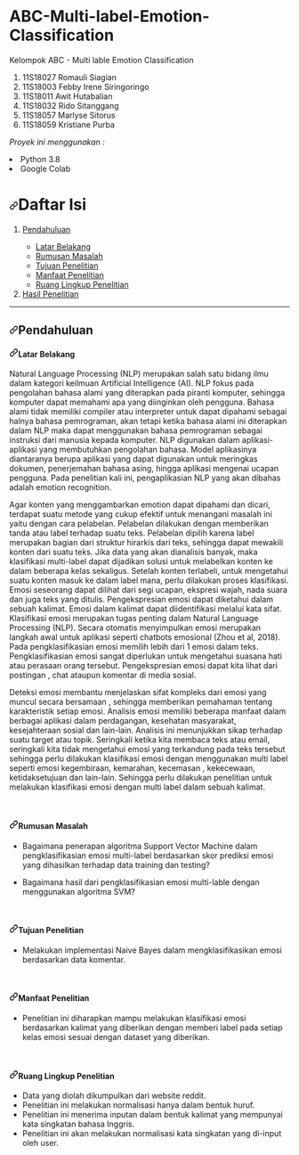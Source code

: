 # ABC-Multi-label-Emotion-Classification
<p dir="auto"> Kelompok ABC - Multi lable Emotion Classification </p>
<ol dir="auto">
  <li>11S18027 Romauli Siagian</li>
  <li>11S18003 Febby Irene Siringoringo</li>
  <li>11S18011 Awit Hutabalian</li>
  <li>11S18032 Rido Sitanggang</li>
  <li>11S18057 Marlyse Sitorus</li>
  <li>11S18059 Kristiane Purba</li>
</ol>

*Proyek ini menggunakan :*
<li> Python 3.8
<li> Google Colab

  <h1 dir="auto"><a id="user-content-daftar-isi" class="anchor" aria-hidden="true" href="#daftar-isi"><svg class="octicon octicon-link" viewBox="0 0 16 16" version="1.1" width="16" height="16" aria-hidden="true"><path fill-rule="evenodd" d="M7.775 3.275a.75.75 0 001.06 1.06l1.25-1.25a2 2 0 112.83 2.83l-2.5 2.5a2 2 0 01-2.83 0 .75.75 0 00-1.06 1.06 3.5 3.5 0 004.95 0l2.5-2.5a3.5 3.5 0 00-4.95-4.95l-1.25 1.25zm-4.69 9.64a2 2 0 010-2.83l2.5-2.5a2 2 0 012.83 0 .75.75 0 001.06-1.06 3.5 3.5 0 00-4.95 0l-2.5 2.5a3.5 3.5 0 004.95 4.95l1.25-1.25a.75.75 0 00-1.06-1.06l-1.25 1.25a2 2 0 01-2.83 0z"></path></svg></a>Daftar Isi</h1>
<ol dir="auto">
  <li><a href="#pendahuluan">Pendahuluan</a></li>
  <ul dir="auto">
    <li><a href="#lb">Latar Belakang</a></li>
    <li><a href="#rm">Rumusan Masalah</a></li>
    <li><a href="#tp">Tujuan Penelitian</a></li>
    <li><a href="#mp">Manfaat Penelitian</a></li>
    <li><a href="#rlp">Ruang Lingkup Penelitian</a></li>
  </ul>
  <li><a href="#hp">Hasil Penelitian</a></li>
</ol>
<hr>
<h2 id="user-content-pendahuluan" dir="auto"><a id="user-content-pendahuluan" class="anchor" aria-hidden="true" href="#pendahuluan"><svg class="octicon octicon-link" viewBox="0 0 16 16" version="1.1" width="16" height="16" aria-hidden="true"><path fill-rule="evenodd" d="M7.775 3.275a.75.75 0 001.06 1.06l1.25-1.25a2 2 0 112.83 2.83l-2.5 2.5a2 2 0 01-2.83 0 .75.75 0 00-1.06 1.06 3.5 3.5 0 004.95 0l2.5-2.5a3.5 3.5 0 00-4.95-4.95l-1.25 1.25zm-4.69 9.64a2 2 0 010-2.83l2.5-2.5a2 2 0 012.83 0 .75.75 0 001.06-1.06 3.5 3.5 0 00-4.95 0l-2.5 2.5a3.5 3.5 0 004.95 4.95l1.25-1.25a.75.75 0 00-1.06-1.06l-1.25 1.25a2 2 0 01-2.83 0z"></path></svg></a>Pendahuluan</h2>
<h4 id="user-content-lb" dir="auto"><a id="user-content-latar-belakang" class="anchor" aria-hidden="true" href="#latar-belakang"><svg class="octicon octicon-link" viewBox="0 0 16 16" version="1.1" width="16" height="16" aria-hidden="true"><path fill-rule="evenodd" d="M7.775 3.275a.75.75 0 001.06 1.06l1.25-1.25a2 2 0 112.83 2.83l-2.5 2.5a2 2 0 01-2.83 0 .75.75 0 00-1.06 1.06 3.5 3.5 0 004.95 0l2.5-2.5a3.5 3.5 0 00-4.95-4.95l-1.25 1.25zm-4.69 9.64a2 2 0 010-2.83l2.5-2.5a2 2 0 012.83 0 .75.75 0 001.06-1.06 3.5 3.5 0 00-4.95 0l-2.5 2.5a3.5 3.5 0 004.95 4.95l1.25-1.25a.75.75 0 00-1.06-1.06l-1.25 1.25a2 2 0 01-2.83 0z"></path></svg></a>Latar Belakang</h4>
<p dir="auto">
Natural Language Processing (NLP) merupakan salah satu bidang ilmu dalam kategori keilmuan Artificial Intelligence (AI). NLP fokus pada pengolahan bahasa alami yang diterapkan pada piranti komputer, sehingga komputer dapat memahami apa yang diinginkan oleh pengguna. Bahasa alami tidak memiliki compiler atau interpreter untuk dapat dipahami sebagai halnya bahasa pemrograman, akan tetapi ketika bahasa alami ini diterapkan dalam NLP maka dapat menggunakan bahasa pemrograman sebagai instruksi dari manusia kepada komputer. NLP digunakan dalam aplikasi-aplikasi yang membutuhkan pengolahan bahasa. Model aplikasinya diantaranya berupa aplikasi yang dapat digunakan untuk meringkas dokumen, penerjemahan bahasa asing, hingga aplikasi mengenai ucapan pengguna.  Pada penelitian kali ini, pengaplikasian NLP yang akan dibahas adalah emotion recognition. 
</p>
<p dir="auto">
Agar konten yang menggambarkan emotion dapat dipahami dan dicari, terdapat suatu metode yang cukup efektif untuk menangani masalah ini yaitu dengan cara pelabelan. Pelabelan dilakukan dengan memberikan tanda atau label terhadap suatu teks. Pelabelan dipilih karena label merupakan bagian dari struktur hirarkis dari teks, sehingga dapat mewakili konten dari suatu teks. Jika data yang akan dianalisis banyak, maka klasifikasi multi-label  dapat dijadikan solusi untuk melabelkan konten ke dalam beberapa kelas sekaligus. Setelah konten terlabeli, untuk mengetahui suatu konten masuk ke dalam label mana, perlu dilakukan proses klasifikasi. Emosi seseorang dapat dilihat dari segi ucapan, ekspresi wajah, nada suara dan juga teks yang ditulis. Pengekspresian emosi dapat diketahui dalam sebuah kalimat. Emosi dalam kalimat  dapat diidentifikasi melalui kata sifat. Klasifikasi emosi merupakan tugas penting dalam Natural Language Processing (NLP). Secara otomatis menyimpulkan emosi merupakan langkah awal untuk aplikasi seperti chatbots emosional (Zhou et al, 2018). Pada pengklasifikasian emosi memilih lebih dari 1 emosi dalam teks. Pengklasifikasian emosi sangat diperlukan untuk mengetahui suasana hati atau  perasaan orang tersebut. Pengekspresian emosi dapat kita lihat dari postingan , chat ataupun komentar di media sosial. 
</p>
<p dir="auto">
Deteksi emosi membantu menjelaskan sifat kompleks dari emosi yang muncul secara bersamaan , sehingga memberikan pemahaman tentang karakteristik setiap emosi.  Analisis emosi memiliki beberapa manfaat dalam berbagai aplikasi dalam perdagangan, kesehatan masyarakat, kesejahteraan sosial dan lain-lain. Analisis ini menunjukkan  sikap terhadap suatu target atau topik. Seringkali ketika kita membaca teks atau email, seringkali kita tidak mengetahui emosi yang terkandung pada teks tersebut sehingga perlu dilakukan klasifikasi emosi dengan menggunakan multi label seperti emosi kegembiraan, kemarahan, kecemasan , kekecewaan, ketidaksetujuan dan lain-lain. Sehingga perlu dilakukan penelitian untuk melakukan klasifikasi emosi dengan multi label dalam sebuah kalimat.  
</p>
<br>
<h4 id="user-content-rm" dir="auto"><a id="user-content-rumusan-masalah" class="anchor" aria-hidden="true" href="#rumusan-masalah"><svg class="octicon octicon-link" viewBox="0 0 16 16" version="1.1" width="16" height="16" aria-hidden="true"><path fill-rule="evenodd" d="M7.775 3.275a.75.75 0 001.06 1.06l1.25-1.25a2 2 0 112.83 2.83l-2.5 2.5a2 2 0 01-2.83 0 .75.75 0 00-1.06 1.06 3.5 3.5 0 004.95 0l2.5-2.5a3.5 3.5 0 00-4.95-4.95l-1.25 1.25zm-4.69 9.64a2 2 0 010-2.83l2.5-2.5a2 2 0 012.83 0 .75.75 0 001.06-1.06 3.5 3.5 0 00-4.95 0l-2.5 2.5a3.5 3.5 0 004.95 4.95l1.25-1.25a.75.75 0 00-1.06-1.06l-1.25 1.25a2 2 0 01-2.83 0z"></path></svg></a>Rumusan Masalah</h4>
<ul dir="auto">
  <li>Bagaimana penerapan algoritma Support Vector Machine dalam pengklasifikasian emosi multi-label berdasarkan skor prediksi emosi yang dihasilkan terhadap data training dan testing?</li>
</ul>
<ul dir="auto">
  <li>Bagaimana hasil dari pengklasifikasian emosi multi-lable dengan menggunakan algoritma SVM?</li>
</ul>
<br>
<h4 id="user-content-tp" dir="auto"><a id="user-content-tujuan-penelitian" class="anchor" aria-hidden="true" href="#tujuan-penelitian"><svg class="octicon octicon-link" viewBox="0 0 16 16" version="1.1" width="16" height="16" aria-hidden="true"><path fill-rule="evenodd" d="M7.775 3.275a.75.75 0 001.06 1.06l1.25-1.25a2 2 0 112.83 2.83l-2.5 2.5a2 2 0 01-2.83 0 .75.75 0 00-1.06 1.06 3.5 3.5 0 004.95 0l2.5-2.5a3.5 3.5 0 00-4.95-4.95l-1.25 1.25zm-4.69 9.64a2 2 0 010-2.83l2.5-2.5a2 2 0 012.83 0 .75.75 0 001.06-1.06 3.5 3.5 0 00-4.95 0l-2.5 2.5a3.5 3.5 0 004.95 4.95l1.25-1.25a.75.75 0 00-1.06-1.06l-1.25 1.25a2 2 0 01-2.83 0z"></path></svg></a>Tujuan Penelitian</h4>
<ul dir="auto">
  <li>Melakukan implementasi Naive Bayes dalam mengklasifikasikan emosi berdasarkan data komentar.</li>
</ul>
<br>
<h4 id="user-content-mp" dir="auto"><a id="user-content-manfaat-penelitian" class="anchor" aria-hidden="true" href="#manfaat-penelitian"><svg class="octicon octicon-link" viewBox="0 0 16 16" version="1.1" width="16" height="16" aria-hidden="true"><path fill-rule="evenodd" d="M7.775 3.275a.75.75 0 001.06 1.06l1.25-1.25a2 2 0 112.83 2.83l-2.5 2.5a2 2 0 01-2.83 0 .75.75 0 00-1.06 1.06 3.5 3.5 0 004.95 0l2.5-2.5a3.5 3.5 0 00-4.95-4.95l-1.25 1.25zm-4.69 9.64a2 2 0 010-2.83l2.5-2.5a2 2 0 012.83 0 .75.75 0 001.06-1.06 3.5 3.5 0 00-4.95 0l-2.5 2.5a3.5 3.5 0 004.95 4.95l1.25-1.25a.75.75 0 00-1.06-1.06l-1.25 1.25a2 2 0 01-2.83 0z"></path></svg></a>Manfaat Penelitian</h4>
<ul dir="auto">
  <li>Penelitian ini diharapkan mampu melakukan klasifikasi emosi berdasarkan kalimat yang diberikan dengan memberi label pada setiap kelas emosi sesuai dengan dataset yang diberikan.</li>
</ul>
<br>
<h4 id="user-content-rlp" dir="auto"><a id="user-content-ruang-lingkup-penelitian" class="anchor" aria-hidden="true" href="#ruang-lingkup-penelitian"><svg class="octicon octicon-link" viewBox="0 0 16 16" version="1.1" width="16" height="16" aria-hidden="true"><path fill-rule="evenodd" d="M7.775 3.275a.75.75 0 001.06 1.06l1.25-1.25a2 2 0 112.83 2.83l-2.5 2.5a2 2 0 01-2.83 0 .75.75 0 00-1.06 1.06 3.5 3.5 0 004.95 0l2.5-2.5a3.5 3.5 0 00-4.95-4.95l-1.25 1.25zm-4.69 9.64a2 2 0 010-2.83l2.5-2.5a2 2 0 012.83 0 .75.75 0 001.06-1.06 3.5 3.5 0 00-4.95 0l-2.5 2.5a3.5 3.5 0 004.95 4.95l1.25-1.25a.75.75 0 00-1.06-1.06l-1.25 1.25a2 2 0 01-2.83 0z"></path></svg></a>Ruang Lingkup Penelitian</h4>
<ul dir="auto">
  <li>Data yang diolah dikumpulkan dari website reddit.</li>
  <li>Penelitian ini melakukan normalisasi hanya dalam bentuk huruf.</li>
  <li>Penelitian ini menerima inputan dalam bentuk kalimat yang mempunyai kata singkatan bahasa Inggris.</li>
  <li>Penelitian ini akan melakukan normalisasi kata singkatan yang di-input oleh user.</li>
</ul>
